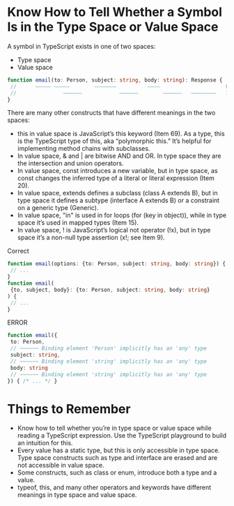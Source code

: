 # Know How to Tell Whether a Symbol Is in the Type Space or Value Space

A symbol in TypeScript exists in one of two spaces:
* Type space
* Value space

```typescript
function email(to: Person, subject: string, body: string): Response {
 //      ――――― ―――――        ―――――――          ――――                     Values
 //               ――――――            ――――――        ――――――   ――――――――   Types
}
```

There are many other constructs that have different meanings in the two spaces:
* this in value space is JavaScript’s this keyword (Item 69). As a type, this is the TypeScript type of this, aka “polymorphic this.” It’s helpful for implementing method chains with subclasses.
* In value space, & and | are bitwise AND and OR. In type space they are the intersection and union operators.
* In value space, const introduces a new variable, but in type space, as const changes the inferred type of a literal or literal expression (Item 20).
* In value space, extends defines a subclass (class A extends B), but in type space it defines a subtype (interface A extends B) or a constraint on a generic type (Generic<T extends number>).
* In value space, "in" is used in for loops (for (key in object)), while in type space it’s used in mapped types (Item 15).
* In value space, ! is JavaScript’s logical not operator (!x), but in type space it’s a non-null type assertion (x!; see Item 9).


Correct
```typescript
function email(options: {to: Person, subject: string, body: string}) {
 // ...
}
function email(
 {to, subject, body}: {to: Person, subject: string, body: string}
) {
 // ...
}
```

ERROR
```typescript
function email({
 to: Person,
 // ~~~~~~ Binding element 'Person' implicitly has an 'any' type
 subject: string,
 // ~~~~~~ Binding element 'string' implicitly has an 'any' type
 body: string
 // ~~~~~~ Binding element 'string' implicitly has an 'any' type
}) { /* ... */ }
```

# Things to Remember
* Know how to tell whether you’re in type space or value space while reading a TypeScript expression. Use the TypeScript playground to build an intuition for this.
* Every value has a static type, but this is only accessible in type space. Type space constructs such as type and interface are erased and are not accessible in value space.
* Some constructs, such as class or enum, introduce both a type and a value.
* typeof, this, and many other operators and keywords have different meanings in type space and value space.
